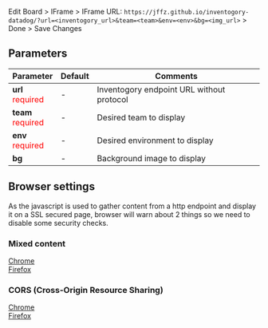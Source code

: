 Edit Board > IFrame > IFrame URL: `https://jffz.github.io/inventogory-datadog/?url=<inventogory_url>&team=<team>&env=<env>&bg=<img_url>` > Done > Save Changes

## Parameters

| Parameter  | Default  | Comments  |
|---|---|---|
| <b>url</b> <br><span style="color:red">required</span> | -  | Inventogory endpoint URL without protocol |
| <b>team</b> <br><span style="color:red">required</span>  | -  | Desired team to display  |
| <b>env</b> <br><span style="color:red">required</span>  | -  |  Desired environment to display |
| <b>bg</b> | -  | Background image to display |

## Browser settings
As the javascript is used to gather content from a http endpoint and display it on a SSL secured page, browser will warn about 2 things so we need to disable some security checks.

### Mixed content 
[Chrome](https://stackoverflow.com/questions/18321032/how-to-get-chrome-to-allow-mixed-content)  
[Firefox](https://support.mozilla.org/en-US/kb/mixed-content-blocking-firefox)

### CORS (Cross-Origin Resource Sharing)
[Chrome](https://chrome.google.com/webstore/detail/allow-control-allow-origi/nlfbmbojpeacfghkpbjhddihlkkiljbi?hl=en)  
[Firefox](https://addons.mozilla.org/en-US/firefox/addon/cors-everywhere/)
